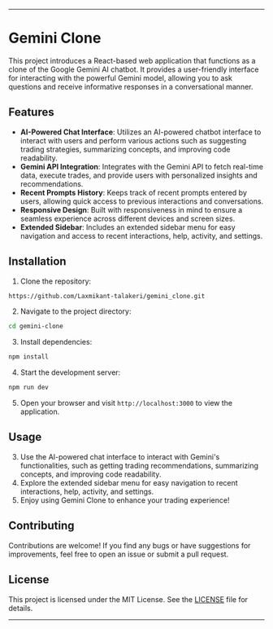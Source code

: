 

---

# Gemini Clone

This project introduces a React-based web application that functions as a clone of the Google Gemini AI chatbot. It provides a user-friendly interface for interacting with the powerful Gemini model, allowing you to ask questions and receive informative responses in a conversational manner.

## Features

- **AI-Powered Chat Interface**: Utilizes an AI-powered chatbot interface to interact with users and perform various actions such as suggesting trading strategies, summarizing concepts, and improving code readability.
- **Gemini API Integration**: Integrates with the Gemini API to fetch real-time data, execute trades, and provide users with personalized insights and recommendations.
- **Recent Prompts History**: Keeps track of recent prompts entered by users, allowing quick access to previous interactions and conversations.
- **Responsive Design**: Built with responsiveness in mind to ensure a seamless experience across different devices and screen sizes.
- **Extended Sidebar**: Includes an extended sidebar menu for easy navigation and access to recent interactions, help, activity, and settings.

## Installation

1. Clone the repository:

```bash
https://github.com/Laxmikant-talakeri/gemini_clone.git
```

2. Navigate to the project directory:

```bash
cd gemini-clone
```

3. Install dependencies:

```bash
npm install
```

4. Start the development server:

```bash
npm run dev
```

5. Open your browser and visit `http://localhost:3000` to view the application.

## Usage


3. Use the AI-powered chat interface to interact with Gemini's functionalities, such as getting trading recommendations, summarizing concepts, and improving code readability.
4. Explore the extended sidebar menu for easy navigation to recent interactions, help, activity, and settings.
5. Enjoy using Gemini Clone to enhance your trading experience!

## Contributing

Contributions are welcome! If you find any bugs or have suggestions for improvements, feel free to open an issue or submit a pull request.

## License

This project is licensed under the MIT License. See the [LICENSE](LICENSE) file for details.

---
